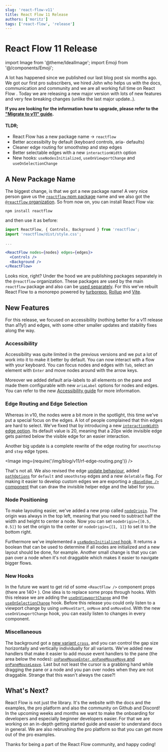 ```yaml
---
slug: 'react-flow-v11'
title: React Flow 11 Release
authors: ['moritz']
tags: ['react-flow', 'release']
---
```


# React Flow 11 Release

import Image from '@theme/IdealImage';
import Emoji from '@/components/Emoji';

A lot has happened since we published our last blog post six months ago. We got our first pro subscribers, we hired John who helps us with the docs, communication and community and we are all working full time on React Flow <Emoji content="🥳" />. Today we are releasing a new major version with lots of new features and very few breaking changes (unlike the last major update..).

**If you are looking for the information how to upgrade, please refer to the ["Migrate to v11" guide](/docs/guides/migrate-to-v11/).**

#### TLDR;

- React Flow has a new package name -> `reactflow`
- Better accessibilty by default (keyboard controls, aria- defaults)
- Cleaner edge routing for smoothstep and step edges
- Better selectable edges with a new `interactionWidth` option
- New hooks: `useNodesInitialized`, `useOnViewportChange` and `useOnSelectionChange`

## <Emoji content="🎉" /> A New Package Name

The biggest change, is that we got a new package name! A very nice person gave us the [`reactflow` npm package](https://www.npmjs.com/reactflow) name and we also got the [`@reactflow` organization](https://www.npmjs.com/org/reactflow). So from now on, you can install React Flow via:

```shell
npm install reactflow
```

and then use it as before:

```jsx
import ReactFlow, { Controls, Background } from 'reactflow';
import 'reactflow/dist/style.css';

...

<ReactFlow nodes={nodes} edges={edges}>
  <Controls />
  <Background />
</ReactFlow>
```

Looks nice, right? Under the hood we are publishing packages separately in the `@reactflow` organization. These packages are used by the main `reactflow` package and also can be [used separately](/docs/concepts/packages/). For this we've rebuilt React Flow to a monorepo powered by [turborepo](https://turborepo.org/), [Rollup](https://rollupjs.org/) and [Vite](https://vitejs.dev/).

## <Emoji content="✨" /> New Features

For this release, we focused on accessibility (nothing better for a v11 release than a11y!) and edges, with some other smaller updates and stability fixes along the way.

### Accessibility

Accessibility was quite limited in the previous versions and we put a lot of work into it to make it better by default. You can now interact with a flow with your keyboard. You can focus nodes and edges with `Tab`, select an element with `Enter` and move nodes around with the arrow keys.

Moreover we added default aria-labels to all elements on the pane and made them configurable with new `ariaLabel` options for nodes and edges. You can refer to the new [Accessibility guide](/docs/guides/accessibility) for more information.

### Edge Routing and Edge Selection

Whereas in v10, the nodes were a bit more in the spotlight, this time we've put a special focus on the edges. A lot of people complained that thin edges are hard to select. We've fixed that by introducing a new [`interactionWidth` edge option](/docs/api/edges/edge-options/#options). Its default value is 20, meaning that a 20px wide invisible edge gets painted below the visible edge for an easier interaction.

Another big update is a complete rewrite of the edge routing for `smoothstep` and `step` edge types.

<Image img={require('/img/blog/v11/rf-edge-routing.png')} />

That's not all. We also revised the edge [update behaviour](https://twitter.com/reactflowdev/status/1564966917517021184), added [`pathOptions`](/docs/api/edges/edge-options/#options) for `default` and `smoothstep` edges and a new `deletable` flag. For making it easier to develop custom edges we are exporting a [`<BaseEdge />` component](/docs/api/edges/base-edge/) that can draw the invisible helper edge and the label for you.

### Node Positioning

To make layouting easier, we've added a new prop called [`nodeOrigin`](/docs/api/react-flow-props/). The origin was always in the top left, meaning that you need to subtract half the width and height to center a node. Now you can set `nodeOrigin={[0.5, 0.5]}` to set the origin to the center or `nodeOrigin={[1, 1]}` to set it to the bottom right.

Furthermore we've implemented a [`useNodesInitialized` hook](/docs/api/hooks/use-nodes-initialized). It returns a boolean that can be used to determine if all nodes are initialized and a new layout should be done, for example. Another small change is that you can pan over a node when it's not draggable which makes it easier to navigate bigger flows.

### New Hooks

In the future we want to get rid of some `<ReactFlow />` component props (there are 140+ <Emoji content="😵‍💫" />). One idea is to replace some props through hooks. With this release we are adding the [`useOnViewportChange`](/docs/api/hooks/use-on-viewport-change) and the [`useOnSelectionChange`](/docs/api/hooks/use-on-selection-change) hook. Before this release you could only listen to a viewport change by using `onMoveStart`, `onMove` and `onMoveEnd`. With the new `useOnViewportChange` hook, you can easily listen to changes in every component.

### Miscellaneous

The background got a [new variant `cross`](/docs/api/plugin-components/background/#prop-types), and you can control the gap size horizontally and vertically individually for all variants. We've added new handlers that make it easier to add mouse event handlers to the pane (the area below the nodes): [`onPaneMouseEnter`, `onPaneMouseMove` and `onPaneMouseLeave`](/docs/api/react-flow-props/#pane). Last but not least the cursor is a grabbing hand while dragging the pane or a node and you pan over nodes when they are not draggable. Strange that this wasn't always the case?!

## What's Next?

React Flow is not just the library. It's the website with the docs and the examples, the pro platform and also the community on Github and Discord! In the upcoming weeks and months we want to make the onboarding for developers and especially beginner developers easier. For that we are working on an in-depth getting started guide and easier to understand docs in general. We are also rebrushing the pro platform so that you can get more out of the pro examples.

Thanks for being a part of the React Flow community, and happy coding! <Emoji content="✌🏻" />
